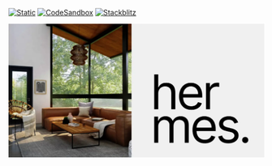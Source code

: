 [![Static](https://img.shields.io/badge/demo-%23646CFF.svg?logo=html5&logoColor=white)](https://pmndrs.github.io/examples/useintersect-and-scrollcontrols)
[![CodeSandbox](https://img.shields.io/badge/codesandbox-040404?logo=codesandbox&logoColor=DBDBDB)](https://codesandbox.io/s/github/pmndrs/examples/tree/main/demos/useintersect-and-scrollcontrols)
[![Stackblitz](https://img.shields.io/badge/stackblitz-fff?logo=Stackblitz&logoColor=1389FD)](https://stackblitz.com/github/pmndrs/examples/tree/main/demos/useintersect-and-scrollcontrols)

![](thumbnail.webp)
